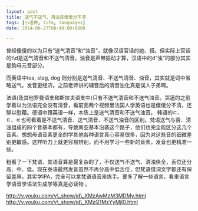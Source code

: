 ```yaml
---
layout: post
title: 送气不送气、清浊音傻傻分不清
tags: [小语种, life, languages]
date: 2014-06-27T08:49:00+0800

---
```


曾经傻傻的以为只有“送气清音”和“浊音”，就像汉语官话的她、搭。但实际上官话的t\\d是送气清音和不送气清音，浊音是声带振动才算，汉语中的d“浊”的部分其实是韵母元音部分。

而英语中tea, stag, dog 则分别是送气清音、不送气清音、浊音，其实就是词中省略送气，发音更经济。之前老师讲的辅音后的清音浊化真是误人子弟啊。

法语(及其他罗曼语支和斯拉夫语支中)只有不送气清音和不送气浊音。哭逼的之前学着以为法语完全没有清音，看前面两个视频里法国人学英语也是傻傻分不清，还聊以慰藉。德语中跟英语一样，本质上是送气清音和不送气浊音。 韩语的ㄷ、ㅌ、ㄸ也可看着是不送气清音、送气清音、不送气浊音的区别。梵语送气与否、清浊组成的四个音基本都有，导致南亚基本沿袭这个路子，他们也完全能区分这几个音素。想想母语音素更全的学其他各种语言真心容易很多，因为对这些音的细微差别更敏感。这样听力上就更容易辨别，而不用学习一些新的音素，发音也更精准一些。  

粗看了一下梵语，其语音算是最复杂的了，不仅送气不送气、清浊俱全，舌位还分高、中、低。现在泰语最然发音虽然不再分高中低舌位，但梵语借词文字都还有保留差异。其实学IPA，完全可以拿梵语语音来练手。要多了解一些语言，看来语言学语音学语法生成学等真是必读物 。

http://v.youku.com/v\_show/id\_XMzAwMzM3MDMy.html http://v.youku.com/v\_show/id\_XMzQ1MzYyMjI0.html